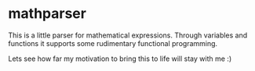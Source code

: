 # mathparser

This is a little parser for mathematical expressions.
Through variables and functions it supports some rudimentary functional programming.

Lets see how far my motivation to bring this to life will stay with me :)

